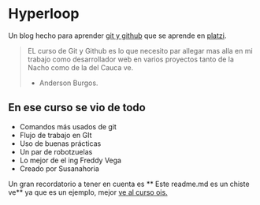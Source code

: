 # Hyperloop
Un blog hecho para aprender [git y github](http://https://platzi.com/clases/git-github/ "git y github") que se aprende en [platzi](http://https://platzi.com/home "platzi").

> EL curso de Git y Github es lo que necesito par allegar mas alla en mi trabajo como desarrollador web en varios proyectos tanto de la Nacho como de la del Cauca ve.
> - Anderson Burgos.

## En ese curso se vio de todo
* Comandos más usados de git
* Flujo de trabajo en GIt
* Uso de buenas prácticas
* Un par de robotzuelas 
* Lo mejor de el ing Freddy Vega
* Creado por Susanahoria

Un gran recordatorio a tener en cuenta es  ** Este readme.md es un chiste ve** ya que es un ejemplo, mejor [ve al curso ois.](http://https://platzi.com/clases/git-github/ "ve al curso ois.")
